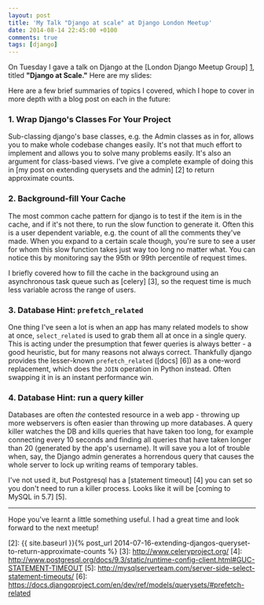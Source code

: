 ```yaml
---
layout: post
title: 'My Talk "Django at scale" at Django London Meetup'
date: 2014-08-14 22:45:00 +0100
comments: true
tags: [django]
---
```


On Tuesday I gave a talk on Django at the [London Django Meetup Group] [1],
titled **"Django at Scale."** Here are my slides:


<script async class="speakerdeck-embed"
        data-id="f77b6e5005ae01325f2a260042d52cda"
        data-ratio="1.29456384323641"
        src="//speakerdeck.com/assets/embed.js"></script>


Here are a few brief summaries of topics I covered, which I hope to cover in
more depth with a blog post on each in the future:


### 1. Wrap Django's Classes For Your Project

Sub-classing django's base classes, e.g. the Admin classes as in for, allows
you to make whole codebase changes easily. It's not that much effort to
implement and allows you to solve many problems easily. It's also an argument
for class-based views. I've give a complete example of doing this in [my post
on extending querysets and the admin] [2] to return approximate counts.


### 2. Background-fill Your Cache

The most common cache pattern for django is to test if the item is in the
cache, and if it's not there, to run the slow function to generate it. Often
this is a user dependent variable, e.g. the count of all the comments they've
made. When you expand to a certain scale though, you're sure to see a user for
whom this slow function takes just way too long no matter what. You can notice
this by monitoring say the 95th or 99th percentile of request times.


I briefly covered how to fill the cache in the background using an asynchronous
task queue such as [celery] [3], so the request time is much less variable
across the range of users.


### 3. Database Hint: `prefetch_related`

One thing I've seen a lot is when an app has many related models to show at
once, `select_related` is used to grab them all at once in a single query. This
is acting under the presumption that fewer queries is always better - a good
heuristic, but for many reasons not always correct. Thankfully django provides
the lesser-known `prefetch_related` ([docs] [6]) as a one-word replacement,
which does the `JOIN` operation in Python instead. Often swapping it in is an
instant performance win.


### 4. Database Hint: run a query killer

Databases are often *the* contested resource in a web app - throwing up more
webservers is often easier than throwing up more databases. A query killer
watches the DB and kills queries that have taken too long, for example
connecting every 10 seconds and finding all queries that have taken longer than
20 (generated by the app's username). It will save you a lot of trouble when,
say, the Django admin generates a horrendous query that causes the whole server
to lock up writing reams of temporary tables.

I've not used it, but Postgresql has a [statement timeout] [4] you can set so
you don't need to run a killer process. Looks like it will be [coming to MySQL
in 5.7] [5].


---


Hope you've learnt a little something useful. I had a great time and look
forward to the next meetup!


[1]: http://www.meetup.com/The-London-Django-Meetup-Group/
[2]: {{ site.baseurl }}{% post_url 2014-07-16-extending-djangos-queryset-to-return-approximate-counts %}
[3]: http://www.celeryproject.org/
[4]: http://www.postgresql.org/docs/9.3/static/runtime-config-client.html#GUC-STATEMENT-TIMEOUT
[5]: http://mysqlserverteam.com/server-side-select-statement-timeouts/
[6]: https://docs.djangoproject.com/en/dev/ref/models/querysets/#prefetch-related
